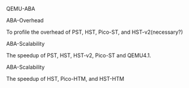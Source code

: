 QEMU-ABA



ABA-Overhead

To profile the overhead of PST, HST, Pico-ST, and HST-v2(necessary?)



ABA-Scalability

The speedup of PST, HST, HST-v2, Pico-ST and QEMU4.1.



ABA-Scalability

The speedup of HST, Pico-HTM, and HST-HTM
